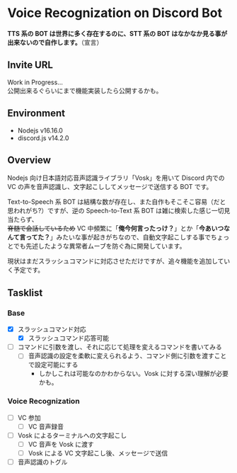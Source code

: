# Voice Recognization on Discord Bot

**TTS 系の BOT は世界に多く存在するのに、STT 系の BOT はなかなか見る事が出来ないので自作します。**（宣言）

## Invite URL

Work in Progress...  
公開出来るぐらいにまで機能実装したら公開するかも。

## Environment

- Nodejs v16.16.0
- discord.js v14.2.0

## Overview

Nodejs 向け日本語対応音声認識ライブラリ「Vosk」を用いて Discord 内での VC の声を音声認識し、文字起こししてメッセージで送信する BOT です。

Text-to-Speech 系 BOT は結構な数が存在し、また自作もそこそこ容易（だと思われがち?）ですが、逆の Speech-to-Text 系 BOT は雑に検索した感じ一切見当たらず、  
~~脊髄で会話しているため~~ VC 中頻繁に「**俺今何言ったっけ？**」とか「**今あいつなんて言ってた？**」みたいな事が起きがちなので、自動文字起こしする事でちょっとでも先述したような異常者ムーブを防ぐ為に開発しています。

現状はまだスラッシュコマンドに対応させただけですが、追々機能を追加していく予定です。

## Tasklist

### Base

- [x] スラッシュコマンド対応
  - [x] スラッシュコマンド応答可能
- [ ] コマンドに引数を渡し、それに応じて処理を変えるコマンドを書いてみる
  - [ ] 音声認識の設定を柔軟に変えられるよう、コマンド側に引数を渡すことで設定可能にする
    - しかしこれは可能なのかわからない。Vosk に対する深い理解が必要かも。

### Voice Recognization

- [ ] VC 参加
  - [ ] VC 音声録音
- [ ] Vosk によるターミナルへの文字起こし
  - [ ] VC 音声を Vosk に渡す
  - [ ] Vosk による VC 文字起こし後、メッセージで送信
- [ ] 音声認識のトグル
